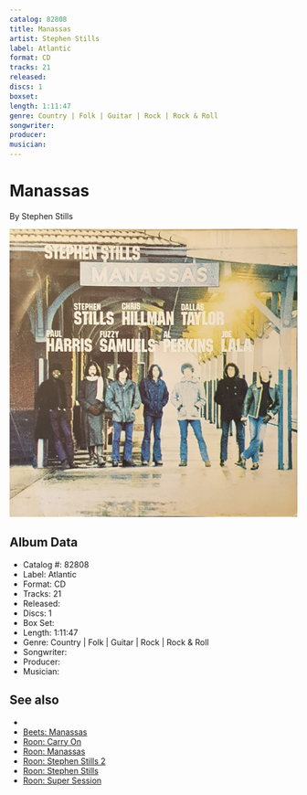 ```yaml
---
catalog: 82808
title: Manassas
artist: Stephen Stills
label: Atlantic
format: CD
tracks: 21
released: 
discs: 1
boxset: 
length: 1:11:47
genre: Country | Folk | Guitar | Rock | Rock & Roll
songwriter: 
producer: 
musician: 
---
```


# Manassas

By Stephen Stills

![](../../assets/cdcovers/Stills__Stephen-Manassas.png)

## Album Data

- Catalog #: 82808
- Label: Atlantic
- Format: CD
- Tracks: 21
- Released: 
- Discs: 1
- Box Set: 
- Length: 1:11:47
- Genre: Country | Folk | Guitar | Rock | Rock & Roll
- Songwriter: 
- Producer: 
- Musician: 


## See also

- [](Stephen_Stills.md)
- [Beets: Manassas](../../Beets/Stephen_Stills/Manassas.md)
- [Roon: Carry On](../../Roon/Stephen_Stills/Carry_On.md)
- [Roon: Manassas](../../Roon/Stephen_Stills/Manassas.md)
- [Roon: Stephen Stills 2](../../Roon/Stephen_Stills/Stephen_Stills_2.md)
- [Roon: Stephen Stills](../../Roon/Stephen_Stills/Stephen_Stills.md)
- [Roon: Super Session](../../Roon/Stephen_Stills/Super_Session.md)
